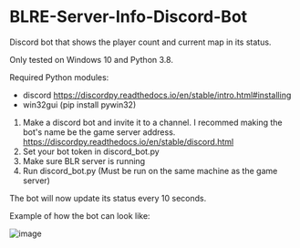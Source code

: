 # BLRE-Server-Info-Discord-Bot
Discord bot that shows the player count and current map in its status.

Only tested on Windows 10 and Python 3.8.

Required Python modules:
* discord https://discordpy.readthedocs.io/en/stable/intro.html#installing
* win32gui (pip install pywin32)

1. Make a discord bot and invite it to a channel. I recommed making the bot's name be the game server address. https://discordpy.readthedocs.io/en/stable/discord.html
2. Set your bot token in discord_bot.py
3. Make sure BLR server is running
4. Run discord_bot.py (Must be run on the same machine as the game server)

The bot will now update its status every 10 seconds.

Example of how the bot can look like:

![image](https://user-images.githubusercontent.com/25136341/126863860-281ba954-481f-4d9a-92bc-2e2e5dabb595.png)

